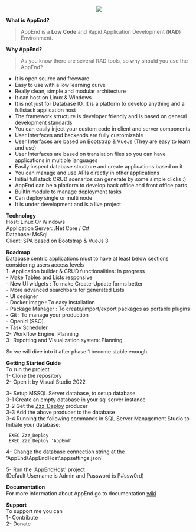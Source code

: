 <p align="center" width="100%">
    <img src="https://github.com/mirshahreza/AppEnd/blob/master/AppEndHost/workspace/client/a..lib/images/AppEnd-Logo-Full.png?raw=true" />
</p>
  
**What is AppEnd?**
> AppEnd is a **Low Code** and Rapid Application Development (**RAD**) Environment.  

**Why AppEnd?**
>As you know there are several RAD tools, so why should you use the AppEnd?  
- It is open source and freeware  
- Easy to use with a low learning curve  
- Really clean, simple and modular architecture  
- It can host on Linux & Windows  
- It is not just for Database IO, It is a platform to develop anything and a fullstack application host  
- The framework structure is developer friendly and is based on general development standards  
- You can easily inject your custom code in client and server components  
- User Interfaces and backends are fully customizable  
- User Interfaces are based on Bootstrap & VueJs (They are easy to learn and use)  
- User Interfaces are based on translation files so you can have applications in multiple languages  
- Easily inspect database structure and create applications based on it  
- You can manage and use APIs directly in other applications  
- Initial full stack CRUD scenarios can generate by some simple clicks :)  
- AppEnd can be a platform to develop back office and front office parts  
- BuiltIn module to manage deployment tasks  
- Can deploy single or multi node  
- It is under development and is a live project  

**Technology**  
Host: Linux Or Windows  
Application Server: .Net Core / C#  
Database: MsSql  
Client: SPA based on Bootstrap & VueJs 3  

**Roadmap**  
Database centric applications must to have at least below sections considering users access levels  
1- Application builder & CRUD functionalities: In progress  
    - Make Tables and Lists responsive  
    - New UI widgets : To make Create-Update forms better  
    - More advanced searchbars for generated Lists  
    - UI designer  
    - Docker image : To easy installation  
    - Package Manager : To create/import/export packages as portable plugins  
    - Git : To manage your production  
    - OpenId (SSO)  
    - Task Scheduler  
2- Workflow Engine: Planning  
3- Repotting and Visualization system: Planning  

So we will dive into it after phase 1 become stable enough.

**Getting Started Guide**  
To run the project  
1- Clone the repository  
2- Open it by Visual Studio 2022  

3- Setup MSSQL Server database, to setup database  
     3-1 Create an empty database in your sql server instance  
     3-2 Get the [Zzz_Deploy](https://github.com/mirshahreza/RDBMS-PackageManager/blob/master/MsSql/Zzz_Deploy.sql) producer  
     3-3 Add the above producer to the database  
     3-4 Running the following commands in SQL Server Management Studio to Initiate your database:

     EXEC Zzz_Deploy  
     EXEC Zzz_Deploy 'AppEnd'  

4- Change the database connection string at the 'AppEnd\AppEndHost\appsettings.json'

5- Run the 'AppEndHost' project  
    (Default Username is Admin and Password is P#ssw0rd)

**Documentation**  
For more information about AppEnd go to documentation [wiki](https://github.com/mirshahreza/AppEnd/wiki)  

**Support**  
To support me you can  
1- Contribute  
2- Donate  


